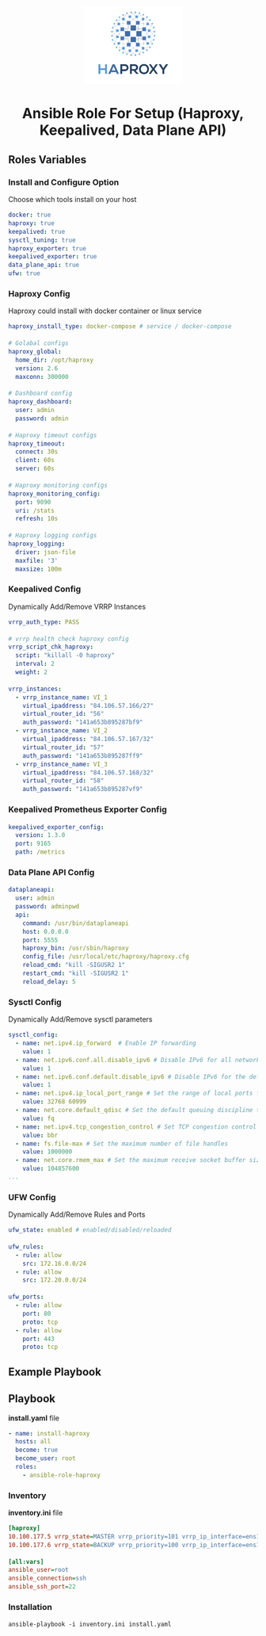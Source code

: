 <p align="center">
  <a href="https://github.com/SepehrImanian/terraform-provider-haproxy">
    <img src="./assets/haproxy.png" alt="minio-provider-terraform" width="200">
  </a>
  <h1 align="center" style="font-weight: bold">Ansible Role For Setup (Haproxy, Keepalived, Data Plane API)</h1>
</p>

## Roles Variables

### Install and Configure Option
Choose which tools install on your host

```yaml
docker: true
haproxy: true
keepalived: true
sysctl_tuning: true
haproxy_exporter: true
keepalived_exporter: true
data_plane_api: true
ufw: true
```

### Haproxy Config
Haproxy could install with docker container or linux service

```yaml
haproxy_install_type: docker-compose # service / docker-compose

# Golabal configs
haproxy_global:
  home_dir: /opt/haproxy
  version: 2.6
  maxconn: 300000

# Dashboard config
haproxy_dashboard:
  user: admin
  password: admin

# Haproxy timeout configs
haproxy_timeout:
  connect: 30s
  client: 60s
  server: 60s

# Haproxy monitoring configs
haproxy_monitoring_config:
  port: 9090
  uri: /stats
  refresh: 10s

# Haproxy logging configs
haproxy_logging:
  driver: json-file
  maxfile: '3'
  maxsize: 100m
```

### Keepalived Config
Dynamically Add/Remove VRRP Instances

```yaml
vrrp_auth_type: PASS

# vrrp health check haproxy config
vrrp_script_chk_haproxy: 
  script: "killall -0 haproxy"
  interval: 2
  weight: 2

vrrp_instances:
  - vrrp_instance_name: VI_1
    virtual_ipaddress: "84.106.57.166/27"
    virtual_router_id: "56"
    auth_password: "141a653b895287bf9"
  - vrrp_instance_name: VI_2
    virtual_ipaddress: "84.106.57.167/32"
    virtual_router_id: "57"
    auth_password: "141a653b895287ff9"
  - vrrp_instance_name: VI_3
    virtual_ipaddress: "84.106.57.168/32"
    virtual_router_id: "58"
    auth_password: "141a653b895287vf9"
```

### Keepalived Prometheus Exporter Config
```yaml
keepalived_exporter_config:
  version: 1.3.0
  port: 9165
  path: /metrics
```

### Data Plane API Config
```yaml
dataplaneapi:
  user: admin
  password: adminpwd
  api:
    command: /usr/bin/dataplaneapi
    host: 0.0.0.0
    port: 5555
    haproxy_bin: /usr/sbin/haproxy
    config_file: /usr/local/etc/haproxy/haproxy.cfg
    reload_cmd: "kill -SIGUSR2 1"
    restart_cmd: "kill -SIGUSR2 1"
    reload_delay: 5
```

### Sysctl Config
Dynamically Add/Remove sysctl parameters
```yaml
sysctl_config:
  - name: net.ipv4.ip_forward  # Enable IP forwarding
    value: 1
  - name: net.ipv6.conf.all.disable_ipv6 # Disable IPv6 for all network interfaces
    value: 1 
  - name: net.ipv6.conf.default.disable_ipv6 # Disable IPv6 for the default network interface
    value: 1  
  - name: net.ipv4.ip_local_port_range # Set the range of local ports for outgoing connections
    value: 32768 60999  
  - name: net.core.default_qdisc # Set the default queuing discipline to Fair Queueing
    value: fq  
  - name: net.ipv4.tcp_congestion_control # Set TCP congestion control algorithm to BBR
    value: bbr
  - name: fs.file-max # Set the maximum number of file handles
    value: 1000000
  - name: net.core.rmem_max # Set the maximum receive socket buffer size
    value: 104857600
...
```

### UFW Config
Dynamically Add/Remove Rules and Ports
```yaml
ufw_state: enabled # enabled/disabled/reloaded

ufw_rules:
  - rule: allow
    src: 172.16.0.0/24
  - rule: allow
    src: 172.20.0.0/24
  
ufw_ports:
  - rule: allow
    port: 80
    proto: tcp
  - rule: allow
    port: 443
    proto: tcp
```

## Example Playbook

## Playbook

**install.yaml** file

```yaml
- name: install-haproxy
  hosts: all
  become: true
  become_user: root
  roles:
    - ansible-role-haproxy
```

### Inventory

**inventory.ini** file
```ini
[haproxy]
10.100.177.5 vrrp_state=MASTER vrrp_priority=101 vrrp_ip_interface=ens192
10.100.177.6 vrrp_state=BACKUP vrrp_priority=100 vrrp_ip_interface=ens192

[all:vars]
ansible_user=root
ansible_connection=ssh
ansible_ssh_port=22
```

### Installation

```
ansible-playbook -i inventory.ini install.yaml
```
